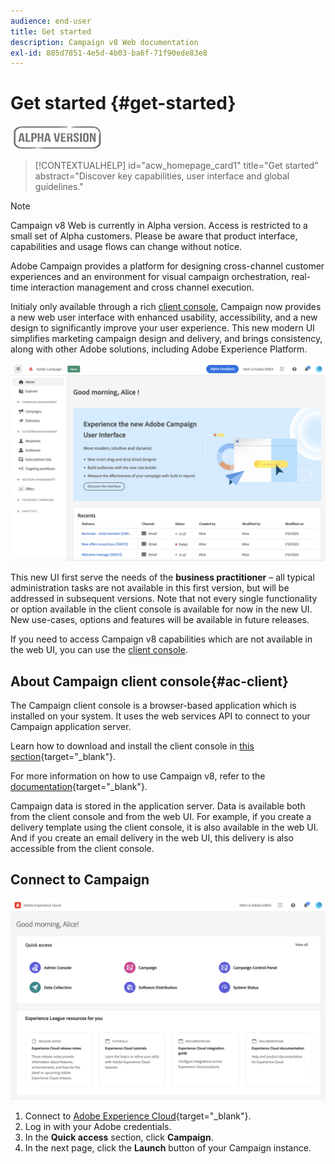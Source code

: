 ```yaml
---
audience: end-user
title: Get started
description: Campaign v8 Web documentation
exl-id: 885d7851-4e5d-4b03-ba6f-71f90ede83e8
---
```

# Get started {#get-started}

![](../assets/do-not-localize/badge.png)

<!--
V8 web overview
context, scope (targets cross-channel practitioners), limitations
only existing customers
-->
>[!CONTEXTUALHELP]
>id="acw_homepage_card1"
>title="Get started"
>abstract="Discover key capabilities, user interface and global guidelines."

>[!NOTE]
>
>Campaign v8 Web is currently in Alpha version. Access is restricted to a small set of Alpha customers. Please be aware that product interface, capabilities and usage flows can change without notice.

Adobe Campaign provides a platform for designing cross-channel customer experiences and an environment for visual campaign orchestration, real-time interaction management and cross channel execution.

Initialy only available through a rich [client console](#ac-client), Campaign now provides a new web user interface with enhanced usability, accessibility, and a new design to significantly improve your user experience. This new modern UI simplifies marketing campaign design and delivery, and brings consistency, along with other Adobe solutions, including Adobe Experience Platform.


![](assets/home.png)

This new UI first serve the needs of the **business practitioner** – all typical administration tasks are not available in this first version, but will be addressed in subsequent versions. Note that not every single functionality or option available in the client console is available for now in the new UI. New use-cases, options and features will be available in future releases.

If you need to access Campaign v8 capabilities which are not available in the web UI, you can use the [client console](#ac-client). 

## About Campaign client console{#ac-client}

The Campaign client console is a browser-based application which is installed on your system. It uses the web services API to connect to your Campaign application server.

Learn how to download and install the client console in [this section](https://experienceleague.adobe.com/docs/campaign/campaign-v8/new/connect.html){target="_blank"}.

For more information on how to use Campaign v8, refer to the [documentation](https://experienceleague.adobe.com/docs/campaign/campaign-v8/campaign-home.html){target="_blank"}.

Campaign data is stored in the application server. Data is available both from the client console and from the web UI. For example, if you create a delivery template using the client console, it is also available in the web UI. And if you create an email delivery in the web UI, this delivery is also accessible from the client console.

## Connect to Campaign

![](assets/connect.png)

1. Connect to [Adobe Experience Cloud](http://experience.adobe.com){target="_blank"}.
1. Log in with your Adobe credentials.
1. In the **Quick access** section, click **Campaign**.
1. In the next page, click the **Launch** button of your Campaign instance.

<!--
-> experience cloud home: "Campaign" -> home campaign v8
-> or Campaign v8 web if direct URL
-->

